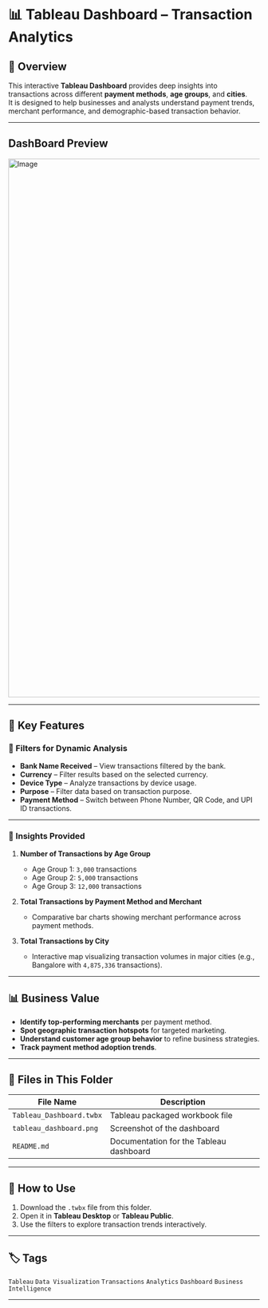 # 📊 Tableau Dashboard – Transaction Analytics

## 📌 Overview
This interactive **Tableau Dashboard** provides deep insights into transactions across different **payment methods**, **age groups**, and **cities**.  
It is designed to help businesses and analysts understand payment trends, merchant performance, and demographic-based transaction behavior.

---
## DashBoard Preview 
<img width="1920" height="1080" alt="Image" src="https://github.com/user-attachments/assets/01682875-9766-4352-aaee-fdcf7c91233b" />

---

## 📂 Key Features
### 🔹 Filters for Dynamic Analysis
- **Bank Name Received** – View transactions filtered by the bank.
- **Currency** – Filter results based on the selected currency.
- **Device Type** – Analyze transactions by device usage.
- **Purpose** – Filter data based on transaction purpose.
- **Payment Method** – Switch between Phone Number, QR Code, and UPI ID transactions.

---

### 🔹 Insights Provided
1. **Number of Transactions by Age Group**  
   - Age Group 1: `3,000` transactions  
   - Age Group 2: `5,000` transactions  
   - Age Group 3: `12,000` transactions  

2. **Total Transactions by Payment Method and Merchant**  
   - Comparative bar charts showing merchant performance across payment methods.

3. **Total Transactions by City**  
   - Interactive map visualizing transaction volumes in major cities (e.g., Bangalore with `4,875,336` transactions).

---

## 📊 Business Value
- **Identify top-performing merchants** per payment method.
- **Spot geographic transaction hotspots** for targeted marketing.
- **Understand customer age group behavior** to refine business strategies.
- **Track payment method adoption trends**.

---

## 📁 Files in This Folder
| File Name | Description |
|-----------|-------------|
| `Tableau_Dashboard.twbx` | Tableau packaged workbook file |
| `tableau_dashboard.png` | Screenshot of the dashboard |
| `README.md` | Documentation for the Tableau dashboard |

---

## 🚀 How to Use
1. Download the `.twbx` file from this folder.
2. Open it in **Tableau Desktop** or **Tableau Public**.
3. Use the filters to explore transaction trends interactively.

---

## 🏷 Tags
`Tableau` `Data Visualization` `Transactions` `Analytics` `Dashboard` `Business Intelligence`

---

